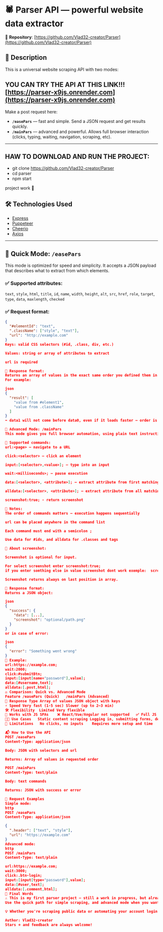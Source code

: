 # 🕷️ Parser API — powerful website data extractor

📌 **Repository**: [https://github.com/Vlad32-creator/Parser](https://github.com/Vlad32-creator/Parser)

## 📖 Description

This is a universal website scraping API with two modes:

## YOU CAN TRY THE API AT THIS LINK!!! [https://parser-x9js.onrender.com](https://parser-x9js.onrender.com)

Make a post request here:

- **`/easePars`** — fast and simple. Send a JSON request and get results quickly.
- **`/mainPars`** — advanced and powerful. Allows full browser interaction (clicks, typing, waiting, navigation, scraping, etc).

---

## HAW TO DOWNLOAD AND RUN THE PROJECT: 

- git clone https://github.com/Vlad32-creator/Parser
- cd parser
- npm start

project work 🎉


## 🛠️ Technologies Used

- [Express](https://expressjs.com/)
- [Puppeteer](https://pptr.dev/)
- [Cheerio](https://cheerio.js.org/)
- [Axios](https://axios-http.com/)

---

## 🚀 Quick Mode: `/easePars`

This mode is optimized for speed and simplicity. It accepts a JSON payload that describes what to extract from which elements.

### ✅ Supported attributes:

`text`, `style`, `html`, `title`, `id`, `name`, `width`, `height`, `alt`, `src`, `href`, `role`, `target`, `type`, `data`, `maxlength`, `checked`

### ✅ Request format:

```json
{
  "#elementId": "text",
  ".className": ["style", "text"],
  "url": "http://example.com"
}
Keys: valid CSS selectors (#id, .class, div, etc.)

Values: string or array of attributes to extract

url is required

🔁 Response format:
Returns an array of values in the exact same order you defined them in the request.
For example:

json
{
  "result": [
    "value from #element1",
    "value from .className"
  ]
}
➡️ data1 will not come before data0, even if it loads faster — order is preserved!

🔧 Advanced Mode: /mainPars
This mode gives you full browser automation, using plain text instructions separated by semicolons (;).

🔹 Supported commands:
url:<page> — navigate to a URL

click:<selector> — click an element

input:[<selector>,<value>]; — type into an input

wait:<milliseconds>; — pause execution

data:[<selector>, <attribute>]; — extract attribute from first matching element

alldata:[<selector>, <attribute>]; — extract attribute from all matching elements

screenshot:true; - return screenshot

🔹 Notes:
The order of commands matters — execution happens sequentially

url can be placed anywhere in the command list

Each command must end with a semicolon ;

Use data for #ids, and alldata for .classes and tags

🔹 About screenshot:

Screenshot is optional for input.

For select screenshot enter screenshot:true;
if you enter somthing else in value screenshot dont work exemple:  screenshot:tru;.

Screenshot returns always on last position in array. 

🔁 Response format:
Returns a JSON object:

json
{
  "success": {
    "data": [...],
    "screenshot": "optional/path.png"
  }
}
or in case of error:

json
{
  "error": "Something went wrong"
}
🔹 Example:
url:https://example.com;
wait:2000;
click:#submitBtn;
input:[input[name="password"],value];
data:[#username,text];
alldata:[.post,html];
⚖️ Comparison: Quick vs. Advanced Mode
Feature	/easePars (Quick)	/mainPars (Advanced)
🔄 Response Type	Array of values	JSON object with keys
⚡ Speed	Very fast (1-5 sec)	Slower (up to 2–3 min)
🛠️ Flexibility	Limited	Very flexible
🧠 Works with JS SPAs	❌ React/Vue/Angular not supported	✅ Full JS page interaction
👨‍💻 Use Cases	Static content scraping	Logging in, submitting forms, deep scraping
🛑 Limitations	No clicks, no inputs	Requires more setup and time

📬 How to Use the API
POST /easePars
Content-Type: application/json

Body: JSON with selectors and url

Returns: Array of values in requested order

POST /mainPars
Content-Type: text/plain

Body: text commands

Returns: JSON with success or error

🧪 Request Examples
Simple mode:
http
POST /easePars
Content-Type: application/json

{
  ".header": ["text", "style"],
  "url": "https://example.com"
}
Advanced mode:
http
POST /mainPars
Content-Type: text/plain

url:https://example.com;
wait:3000;
click:.btn-login;
input:[input[type="password"],value];
data:[#user,text];
alldata:[.comment,html];
📝 Final Words
⚠️ This is my first parser project — still a work in progress, but already very powerful!
Use the quick path for simple scraping, and advanced mode when you want full control.

💡 Whether you're scraping public data or automating your account login — this tool can handle it.

Author: Vlad32-creator
Stars ⭐️ and feedback are always welcome!
